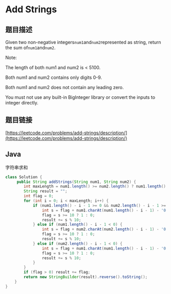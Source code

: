 # Add Strings

## 题目描述

Given two non-negative integers`num1`and`num2`represented as string, return the sum of`num1`and`num2`.

Note:

The length of both num1 and num2 is &lt; 5100.

Both num1 and num2 contains only digits 0-9.

Both num1 and num2 does not contain any leading zero.

You must not use any built-in BigInteger library or convert the inputs to integer directly.

## 题目链接

[https://leetcode.com/problems/add-strings/description/](https://leetcode.com/problems/add-strings/description/)

## Java

字符串求和

```java
class Solution {
     public String addStrings(String num1, String num2) {
        int maxLength = num1.length() >= num2.length() ? num1.length() : num2.length();
        String result = "";
        int flag = 0;
        for (int i = 0; i < maxLength; i++) {
            if (num1.length() - i - 1 >= 0 && num2.length() - i - 1 >= 0) {
                int s = flag + num1.charAt(num1.length() - i - 1) - '0' + num2.charAt(num2.length() - i - 1) - '0';
                flag = s >= 10 ? 1 : 0;
                result += s % 10;
            } else if (num1.length() - i - 1 < 0) {
                int s = flag + num2.charAt(num2.length() - i - 1) - '0';
                flag = s >= 10 ? 1 : 0;
                result += s % 10;
            } else if (num2.length() - i - 1 < 0) {
                int s = flag + num1.charAt(num1.length() - i - 1) - '0';
                flag = s >= 10 ? 1 : 0;
                result += s % 10;
            }
        }
        if (flag > 0) result += flag;
        return new StringBuilder(result).reverse().toString();
    }
}
```

